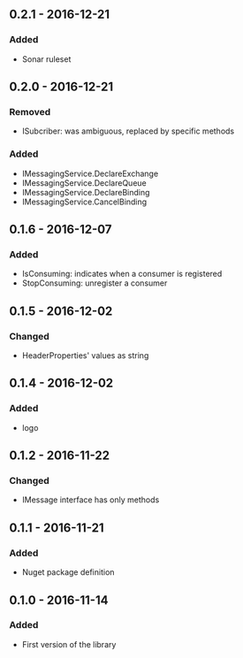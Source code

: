 ## 0.2.1 - 2016-12-21
### Added
- Sonar ruleset

## 0.2.0 - 2016-12-21
### Removed
- ISubcriber: was ambiguous, replaced by specific methods
### Added
- IMessagingService.DeclareExchange
- IMessagingService.DeclareQueue
- IMessagingService.DeclareBinding
- IMessagingService.CancelBinding

## 0.1.6 - 2016-12-07
### Added
- IsConsuming: indicates when a consumer is registered
- StopConsuming: unregister a consumer

## 0.1.5 - 2016-12-02
### Changed
- HeaderProperties' values as string

## 0.1.4 - 2016-12-02
### Added
- logo

## 0.1.2 - 2016-11-22
### Changed
- IMessage interface has only methods

## 0.1.1 - 2016-11-21
### Added
- Nuget package definition

## 0.1.0 - 2016-11-14
### Added
- First version of the library
